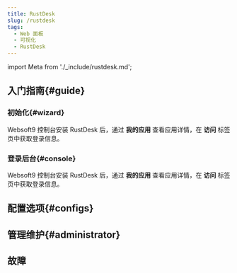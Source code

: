 ```yaml
---
title: RustDesk 
slug: /rustdesk
tags:
  - Web 面板
  - 可视化
  - RustDesk
---
```


import Meta from './_include/rustdesk.md';

<Meta name="meta" />

## 入门指南{#guide}

### 初始化{#wizard}

Websoft9 控制台安装 RustDesk  后，通过 **我的应用** 查看应用详情，在 **访问** 标签页中获取登录信息。  

### 登录后台{#console}

Websoft9 控制台安装 RustDesk  后，通过 **我的应用** 查看应用详情，在 **访问** 标签页中获取登录信息。  

## 配置选项{#configs}

## 管理维护{#administrator}

## 故障